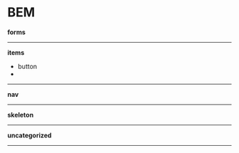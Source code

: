 BEM
===
__forms__
- - -

__items__
* button
* 
- - -

__nav__
- - -

__skeleton__
- - -

__uncategorized__
- - -
